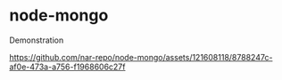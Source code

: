 # node-mongo


Demonstration


https://github.com/nar-repo/node-mongo/assets/121608118/8788247c-af0e-473a-a756-f1968606c27f

